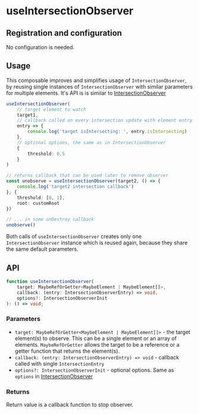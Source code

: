 # useIntersectionObserver

## Registration and configuration

No configuration is needed.

## Usage

This composable improves and simplifies usage of `IntersectionObserver`, by reusing single instances of `IntersectionObserver` with similar parameters for multiple elements. It's API is is similar to [IntersectionObserver](https://developer.mozilla.org/en-US/docs/Web/API/IntersectionObserver/IntersectionObserver)

```ts
useIntersectionObserver(
	// target element to watch
	target1,
	// callback called on every intersection update with element entry
	entry => {
		console.log('target isIntersecting: ', entry.isIntersecting)
	},
	// optional options, the same as in IntersectionObserver
	{
		threshold: 0.5
	}
)

// returns callback that can be used later to remove observer
const unobserve = useIntersectionObserver(target2, () => {
	console.log('target2 intersection callback')
}, {
	threshold: [0, 1],
	root: customRoot
})

// ... in some onDestroy callback
unobserve()
```

<!-- TMP -->
Both calls of `useIntersectionObserver` creates only one `IntersectionObserver` instance which is reused again, because they share the same default parameters.

## API

```ts
function useIntersectionObserver(
	target: MaybeRefOrGetter<MaybeElement | MaybeElement[]>, 
	callback: (entry: IntersectionObserverEntry) => void, 
	options?: IntersectionObserverInit
): () => void;
```

### Parameters

 - `target: MaybeRefOrGetter<MaybeElement | MaybeElement[]>` - the target element(s) to observe. This can be a single element or an array of elements. `MaybeRefOrGetter` allows the target to be a reference or a getter function that returns the element(s).
 - `callback: (entry: IntersectionObserverEntry) => void` - callback called with single `IntersectionEntry`
 - `options?: IntersectionObserverInit` - optional options. Same as `options` in [IntersectionObserver](https://developer.mozilla.org/en-US/docs/Web/API/IntersectionObserver/IntersectionObserver#parameters)

### Returns

Return value is a callback function to stop observer.
